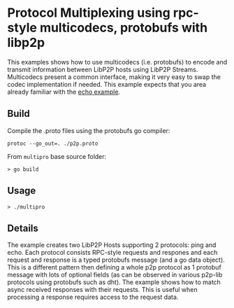 # Protocol Multiplexing using rpc-style multicodecs, protobufs with libp2p

This examples shows how to use multicodecs (i.e. protobufs) to encode and transmit information between LibP2P hosts using LibP2P Streams.
Multicodecs present a common interface, making it very easy to swap the codec implementation if needed.
This example expects that you area already familiar with the [echo example](https://github.com/libp2p/go-libp2p/tree/master/examples/echo).

## Build

Compile the .proto files using the protobufs go compiler:

```
protoc --go_out=. ./p2p.proto
```


From `multipro` base source folder:

```
> go build
```


## Usage

```
> ./multipro

```

## Details

The example creates two LibP2P Hosts supporting 2 protocols: ping and echo.
Each protocol consists RPC-style requests and respones and each request and response is a typed protobufs message (and a go data object). 
This is a different pattern then defining a whole p2p protocol as 1 protobuf message with lots of optional fields (as can be observed in various p2p-lib protocols using protobufs such as dht).
The example shows how to match async received responses with their requests. This is useful when processing a response requires access to the request data.



